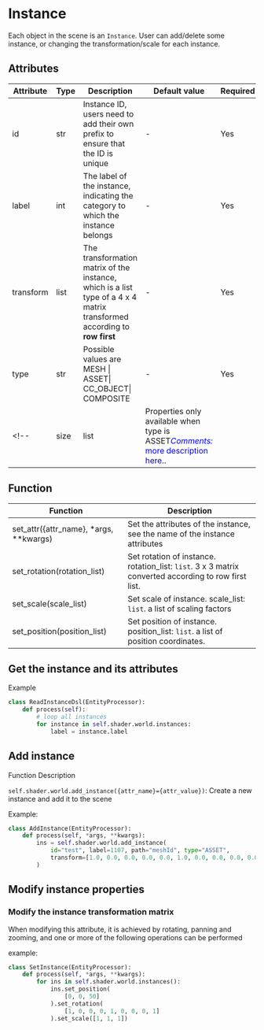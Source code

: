 # Instance

<!-- <span style="color:blue">*Comments:* Add more introduction of `Instance`</span>. -->

Each object in the scene is an `Instance`. User can add/delete some instance, or changing the transformation/scale for each instance.

## Attributes
| Attribute |Type| Description | Default value | Required |
| --------- |- | -| ------ | -------- |
| id |str| Instance ID, users need to add their own prefix to ensure that the ID is unique |-| Yes |
| label |int| The label of the instance, indicating the category to which the instance belongs |-| Yes |
| transform |list| The transformation matrix of the instance, which is a list type of a 4 x 4 matrix transformed according to **row first** |-| Yes |
| type |str| Possible values are MESH \| ASSET\| CC_OBJECT\| COMPOSITE |-| Yes |
<!-- |size|list|Properties only available when type is ASSET<span style="color:blue">*Comments:* more description here.</span>.||| -->

## Function
|Function   |Description    |
|---    |---    |
|set_attr({attr_name}, *args, **kwargs)|Set the attributes of the instance, see the name of the instance attributes|
|set_rotation(rotation_list)|Set rotation of instance. rotation_list: `list`. 3 x 3 matrix converted according to row first list.|
|set_scale(scale_list)|Set scale of instance. scale_list: `list`. a list of scaling factors|
|set_position(position_list)|Set position of instance. position_list: `list`. a list of position coordinates.|

<!-- <span style="color:blue">*Comments:* `set_attr` not supported? </span>. -->

## Get the instance and its attributes
<!-- Function Description
* ```self.shader.world.instances```: Get a list of instances of the scene
* ```instance.{attr_name}```: Get the attributes of the instance, see the name of the instance attribute: [Instance](../dsl/instance.md) -->

Example
```python
class ReadInstanceDsl(EntityProcessor):
    def process(self):
        # loop all instances
        for instance in self.shader.world.instances:
            label = instance.label
```

## Add instance
Function Description

```self.shader.world.add_instance({attr_name}={attr_value})```: Create a new instance and add it to the scene

Example:

```python
class AddInstance(EntityProcessor):
    def process(self, *args, **kwargs):
        ins = self.shader.world.add_instance(
            id="test", label=1107, path="meshId", type="ASSET",
            transform=[1.0, 0.0, 0.0, 0.0, 0.0, 1.0, 0.0, 0.0, 0.0, 0.0, 1.0, 0.0, 0.0, 0.0, 0.0, 1.0]
        )
```


<!-- <span style="color:blue">*Comments:* Delete `Instance`. Unified for entities.</span>. -->
## Modify instance properties
### Modify the instance transformation matrix
When modifying this attribute, it is achieved by rotating, panning and zooming, and one or more of the following operations can be performed
<!-- #### Rotation example -->
<!-- `instance.set_rotation(rotation_list)` -->
<!-- *rotation_list: 3 x 3 matrix converted according to **row first** list* -->

<!-- #### Scaling example -->
<!-- `instance.set_scale(scale_list)` -->
<!-- *scale_list: a list of scaling factors* -->

<!-- #### Translation example -->
<!-- `instance.set_position(position_list)` -->
<!-- *position_list: a list of position coordinates* -->

example:
```python
class SetInstance(EntityProcessor):
    def process(self, *args, **kwargs):
        for ins in self.shader.world.instances():
            ins.set_position(
                [0, 0, 50]
            ).set_rotation(
                [1, 0, 0, 0, 1, 0, 0, 0, 1]
            ).set_scale([1, 1, 1])

```
